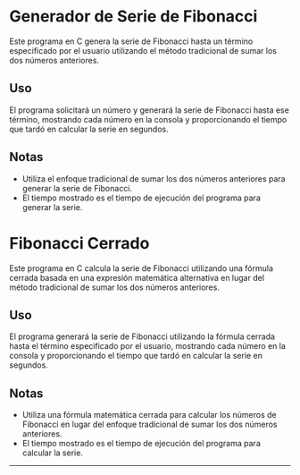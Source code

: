 # Generador de Serie de Fibonacci

Este programa en C genera la serie de Fibonacci hasta un término especificado por el usuario utilizando el método tradicional de sumar los dos números anteriores.

## Uso
El programa solicitará un número y generará la serie de Fibonacci hasta ese término, mostrando cada número en la consola y proporcionando el tiempo que tardó en calcular la serie en segundos.

## Notas

- Utiliza el enfoque tradicional de sumar los dos números anteriores para generar la serie de Fibonacci.
- El tiempo mostrado es el tiempo de ejecución del programa para generar la serie.

# Fibonacci Cerrado

Este programa en C calcula la serie de Fibonacci utilizando una fórmula cerrada basada en una expresión matemática alternativa en lugar del método tradicional de sumar los dos números anteriores.

## Uso

El programa generará la serie de Fibonacci utilizando la fórmula cerrada hasta el término especificado por el usuario, mostrando cada número en la consola y proporcionando el tiempo que tardó en calcular la serie en segundos.

## Notas

- Utiliza una fórmula matemática cerrada para calcular los números de Fibonacci en lugar del enfoque tradicional de sumar los dos números anteriores.
- El tiempo mostrado es el tiempo de ejecución del programa para calcular la serie.
---